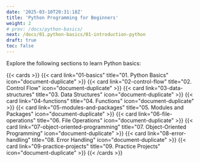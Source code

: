 ```yaml
---
date: '2025-03-10T20:31:18Z'
title: 'Python Programming for Beginners'
weight: 2
# prev: /docs/python-basics/
next: /docs/01.python-basics/01-introduction-python
draft: true
toc: false
---
```


Explore the following sections to learn Python basics:

<!--more-->

{{< cards >}}
  {{< card link="01-basics" title="01. Python Basics" icon="document-duplicate" >}}
  {{< card link="02-control-flow" title="02. Control Flow" icon="document-duplicate" >}}
  {{< card link="03-data-structures" title="03. Data Structures" icon="document-duplicate" >}}
  {{< card link="04-functions" title="04. Functions" icon="document-duplicate" >}}
  {{< card link="05-modules-and-packages" title="05. Modules and Packages" icon="document-duplicate" >}}
  {{< card link="06-file-operations" title="06. File Operations" icon="document-duplicate" >}}
  {{< card link="07-object-oriented-programming" title="07. Object-Oriented Programming" icon="document-duplicate" >}}
  {{< card link="08-error-handling" title="08. Error Handling" icon="document-duplicate" >}}
  {{< card link="09-practice-projects" title="09. Practice Projects" icon="document-duplicate" >}}
{{< /cards >}}